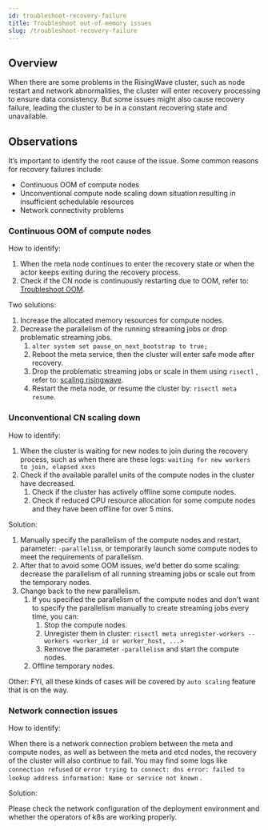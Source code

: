 ```yaml
---
id: troubleshoot-recovery-failure
title: Troubleshoot out-of-memory issues
slug: /troubleshoot-recovery-failure
---
```


## Overview

When there are some problems in the RisingWave cluster, such as node restart and network abnormalities, the cluster will enter recovery processing to ensure data consistency. But some issues might also cause recovery failure, leading the cluster to be in a constant recovering state and unavailable. 

## Observations

It’s important to identify the root cause of the issue. Some common reasons for recovery failures include:

- Continuous OOM of compute nodes
- Unconventional compute node scaling down situation resulting in insufficient schedulable resources
- Network connectivity problems

### Continuous OOM of compute nodes

How to identify:

1. When the meta node continues to enter the recovery state or when the actor keeps exiting during the recovery process.
2. Check if the CN node is continuously restarting due to OOM, refer to: [Troubleshoot OOM](troubleshoot-oom.md).

Two solutions:

1. Increase the allocated memory resources for compute nodes.
2. Decrease the parallelism of the running streaming jobs or drop problematic streaming jobs.
    1. `alter system set pause_on_next_bootstrap to true;`
    2. Reboot the meta service, then the cluster will enter safe mode after recovery.
    3. Drop the problematic streaming jobs or scale in them using `risectl` , refer to: [scaling risingwave](https://www.notion.so/Scaling-in-RisingWave-Draft-50e6f7c96fcd48d2bd089416256529dc?pvs=21).
    4. Restart the meta node, or resume the cluster by: `risectl meta resume`.

### Unconventional CN scaling down

How to identify:

1. When the cluster is waiting for new nodes to join during the recovery process, such as when there are these logs: `waiting for new workers to join, elapsed xxxs`
2. Check if the available parallel units of the compute nodes in the cluster have decreased.
    1. Check if the cluster has actively offline some compute nodes.
    2. Check if reduced CPU resource allocation for some compute nodes and they have been offline for over 5 mins.

Solution:

1. Manually specify the parallelism of the compute nodes and restart, parameter: `-parallelism`, or temporarily launch some compute nodes to meet the requirements of parallelism.
2. After that to avoid some OOM issues, we’d better do some scaling: decrease the parallelism of all running streaming jobs or scale out from the temporary nodes.
3. Change back to the new parallelism.
    1. If you specified the parallelism of the compute nodes and don't want to specify the parallelism manually to create streaming jobs every time, you can:
        1. Stop the compute nodes.
        2. Unregister them in cluster: `risectl meta unregister-workers --workers <worker_id or worker_host, ...>`
        3. Remove the parameter `-parallelism` and start the compute nodes.
    2. Offline temporary nodes.

Other: FYI, all these kinds of cases will be covered by `auto scaling` feature that is on the way.

### Network connection issues

How to identify:

When there is a network connection problem between the meta and compute nodes, as well as between the meta and etcd nodes, the recovery of the cluster will also continue to fail. You may find some logs like `connection refused` or `error trying to connect: dns error: failed to lookup address information: Name or service not known` .

Solution:

Please check the network configuration of the deployment environment and whether the operators of k8s are working properly.